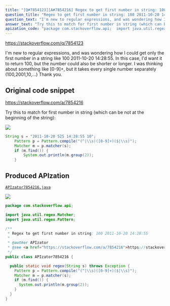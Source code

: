 ```yaml
---
title: "[Q#7854123][A#7854216] Regex to get first number in string: 100 2011-10-20 14:28:55"
question_title: "Regex to get first number in string: 100 2011-10-20 14:28:55"
question_text: "I'm new to regular expressions, and was wondering how I could get only the first number in a string like 100 2011-10-20 14:28:55. In this case, I'd want it to return 100, but the number could also be shorter or longer. I was thinking about something like [0-9]+, but it takes every single number separately (100,2001,10,...) Thank you."
answer_text: "Try this to match for first number in string (which can be not at the beginning of the string):"
apization_code: "package com.stackoverflow.api;  import java.util.regex.Matcher; import java.util.regex.Pattern;  /**  * Regex to get first number in string: 100 2011-10-20 14:28:55  *  * @author APIzator  * @see <a href=\"https://stackoverflow.com/a/7854216\">https://stackoverflow.com/a/7854216</a>  */ public class APIzator7854216 {    public static void regex(String s) throws Exception {     Pattern p = Pattern.compile(\"(^|\\\\s)([0-9]+)($|\\\\s)\");     Matcher m = p.matcher(s);     if (m.find()) {       System.out.println(m.group(2));     }   } }"
---
```


https://stackoverflow.com/q/7854123

I&#x27;m new to regular expressions, and was wondering how I could get only the first number in a string like 100 2011-10-20 14:28:55. In this case, I&#x27;d want it to return 100, but the number could also be shorter or longer.
I was thinking about something like [0-9]+, but it takes every single number separately (100,2001,10,...)
Thank you.



## Original code snippet

https://stackoverflow.com/a/7854216

Try this to match for first number in string (which can be not at the beginning of the string):

<div class="code-logo"><img src="/stackoverflow.png" /></div>

```java
String s = "2011-10-20 525 14:28:55 10";
    Pattern p = Pattern.compile("(^|\\s)([0-9]+)($|\\s)");
    Matcher m = p.matcher(s);
    if (m.find()) {
        System.out.println(m.group(2));
    }
```

## Produced APIzation

[`APIzator7854216.java`](https://github.com/pasqualesalza/apization-temp/raw/main/data/search/APIzator7854216.java)

<div class="code-logo"><img src="/apizator.png" /></div>

```java
package com.stackoverflow.api;

import java.util.regex.Matcher;
import java.util.regex.Pattern;

/**
 * Regex to get first number in string: 100 2011-10-20 14:28:55
 *
 * @author APIzator
 * @see <a href="https://stackoverflow.com/a/7854216">https://stackoverflow.com/a/7854216</a>
 */
public class APIzator7854216 {

  public static void regex(String s) throws Exception {
    Pattern p = Pattern.compile("(^|\\s)([0-9]+)($|\\s)");
    Matcher m = p.matcher(s);
    if (m.find()) {
      System.out.println(m.group(2));
    }
  }
}

```